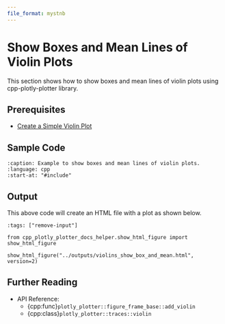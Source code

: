 ```yaml
---
file_format: mystnb
---
```


# Show Boxes and Mean Lines of Violin Plots

This section shows how to show boxes and mean lines of violin plots using cpp-plotly-plotter library.

## Prerequisites

- [Create a Simple Violin Plot](create_simple_violin.md)

## Sample Code

```{literalinclude} /../../../examples/violins/show_box_and_mean.cpp
:caption: Example to show boxes and mean lines of violin plots.
:language: cpp
:start-at: "#include"
```

## Output

This above code will create an HTML file with a plot as shown below.

```{code-cell}
:tags: ["remove-input"]

from cpp_plotly_plotter_docs_helper.show_html_figure import show_html_figure

show_html_figure("../outputs/violins_show_box_and_mean.html", version=2)
```

## Further Reading

- API Reference:
  - {cpp:func}`plotly_plotter::figure_frame_base::add_violin`
  - {cpp:class}`plotly_plotter::traces::violin`
